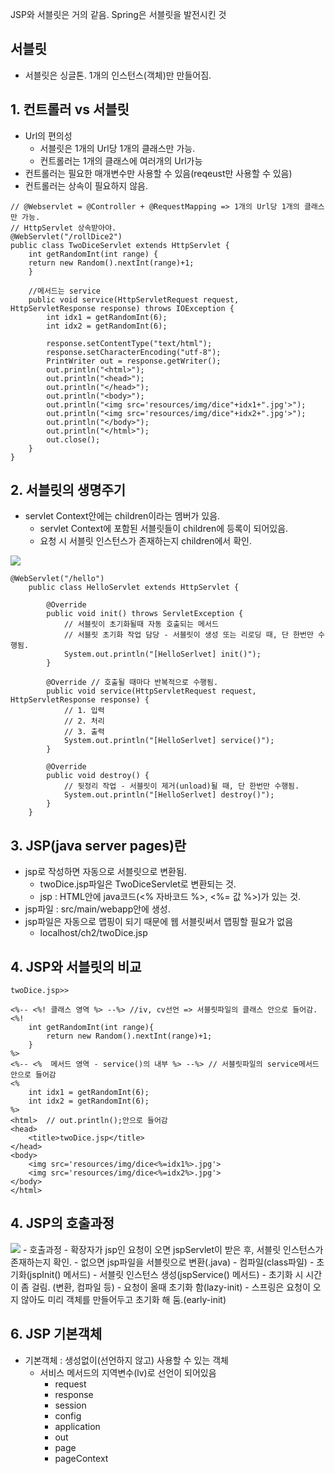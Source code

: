 JSP와 서블릿은 거의 같음.
Spring은 서블릿을 발전시킨 것

## 서블릿

- 서블릿은 싱글톤. 1개의 인스턴스(객체)만 만들어짐. 

## 1. 컨트롤러 vs 서블릿

- Url의 편의성
    - 서블릿은 1개의 Url당 1개의 클래스만 가능. 
    - 컨트롤러는 1개의 클래스에 여러개의 Url가능
- 컨트롤러는 필요한 매개변수만 사용할 수 있음(reqeust만 사용할 수 있음)
- 컨트롤러는 상속이 필요하지 않음. 

```
// @Webservlet = @Controller + @RequestMapping => 1개의 Url당 1개의 클래스만 가능.
// HttpServlet 상속받아야. 
@WebServlet("/rollDice2")
public class TwoDiceServlet extends HttpServlet {
    int getRandomInt(int range) {
	return new Random().nextInt(range)+1;
    }

    //메서드는 service
    public void service(HttpServletRequest request, HttpServletResponse response) throws IOException {
        int idx1 = getRandomInt(6);
        int idx2 = getRandomInt(6);

        response.setContentType("text/html");
        response.setCharacterEncoding("utf-8");
        PrintWriter out = response.getWriter();
        out.println("<html>");
        out.println("<head>");
        out.println("</head>");
        out.println("<body>");
        out.println("<img src='resources/img/dice"+idx1+".jpg'>");
        out.println("<img src='resources/img/dice"+idx2+".jpg'>");
        out.println("</body>");
        out.println("</html>");
        out.close();	    
    }
}
```

## 2. 서블릿의 생명주기

- servlet Context안에는 children이라는 멤버가 있음. 
    - servlet Context에 포함된 서블릿들이 children에 등록이 되어있음. 
    - 요청 시 서블릿 인스턴스가 존재하는지 children에서 확인. 
<img src="img3">

```
@WebServlet("/hello")
	public class HelloServlet extends HttpServlet {

		@Override
		public void init() throws ServletException {  
            // 서블릿이 초기화될때 자동 호출되는 메서드
			// 서블릿 초기화 작업 담당 - 서블릿이 생성 또는 리로딩 때, 단 한번만 수행됨.
			System.out.println("[HelloSerlvet] init()");
		}
		   
		@Override // 호출될 때마다 반복적으로 수행됨.
		public void service(HttpServletRequest request, HttpServletResponse response) {
			// 1. 입력
			// 2. 처리 
			// 3. 출력
			System.out.println("[HelloSerlvet] service()");
		}
	
		@Override   
		public void destroy() {   
			// 뒷정리 작업 - 서블릿이 제거(unload)될 때, 단 한번만 수행됨.
			System.out.println("[HelloSerlvet] destroy()");  
		}
	}
```

## 3. JSP(java server pages)란
- jsp로 작성하면 자동으로 서블릿으로 변환됨. 
    - twoDice.jsp파일은 TwoDiceServlet로 변환되는 것. 
    - jsp : HTML안에 java코드(<% 자바코드 %>, <%= 값 %>)가 있는 것. 
- jsp파일 : src/main/webapp안에 생성. 
- jsp파일은 자동으로 맵핑이 되기 때문에 웹 서블릿써서 맵핑할 필요가 없음
    - localhost/ch2/twoDice.jsp

## 4. JSP와 서블릿의 비교
```
twoDice.jsp>>

<%-- <%! 클래스 영역 %> --%> //iv, cv선언 => 서블릿파일의 클래스 안으로 들어감. 
<%!  
	int getRandomInt(int range){
		return new Random().nextInt(range)+1;
	}
%>
<%-- <%  메서드 영역 - service()의 내부 %> --%> // 서블릿파일의 service메서드 안으로 들어감
<%
	int idx1 = getRandomInt(6);
	int idx2 = getRandomInt(6);
%>
<html>  // out.println();안으로 들어감
<head>
	<title>twoDice.jsp</title>
</head>
<body>
	<img src='resources/img/dice<%=idx1%>.jpg'>
	<img src='resources/img/dice<%=idx2%>.jpg'>
</body>
</html>
```

## 4. JSP의 호출과정
<img src="img4">
- 호출과정
    - 확장자가 jsp인 요청이 오면 jspServlet이 받은 후, 서블릿 인스턴스가 존재하는지 확인. 
    - 없으면 jsp파일을 서블릿으로 변환(.java)
    - 컴파일(class파일)
    - 초기화(jspInit() 메서드)
    - 서블릿 인스턴스 생성(jspService() 메서드)
- 초기화 시 시간이 좀 걸림. (변환, 컴파일 등)
    - 요청이 올때 초기화 함(lazy-init)
    - 스프링은 요청이 오지 않아도 미리 객체를 만들어두고 초기화 해 둠.(early-init) 

## 6. JSP 기본객체
- 기본객체 : 생성없이(선언하지 않고) 사용할 수 있는 객체
    - 서비스 메서드의 지역변수(lv)로 선언이 되어있음
        - request
        - response
        - session
        - config
        - application
        - out
        - page
        - pageContext
